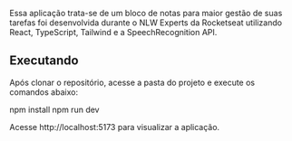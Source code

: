  
 

Essa aplicação trata-se de um bloco de notas para maior gestão de suas tarefas foi desenvolvida durante o NLW Experts da Rocketseat utilizando React, TypeScript, Tailwind e a SpeechRecognition API.

## Executando

Após clonar o repositório, acesse a pasta do projeto e execute os comandos abaixo:
 
npm install
npm run dev 

Acesse http://localhost:5173 para visualizar a aplicação.
